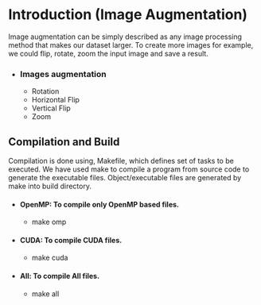 # Introduction (Image Augmentation)
Image augmentation can be simply described as any image processing method that makes our dataset larger. To create more images for example, we could flip, rotate, zoom the input image and save a result.

* ### Images augmentation
	* Rotation
	* Horizontal Flip
	* Vertical Flip
	* Zoom

## Compilation and Build
Compilation is done using, Makefile, which defines set of tasks to be executed. 
We have used make to compile a program from source code to generate the executable files.
Object/executable files are generated by make into build directory.

* #### OpenMP: To compile only OpenMP based files.
	* make omp
* #### CUDA: To compile CUDA files.
	* make cuda
* #### All: To compile All files.
	* make all	




